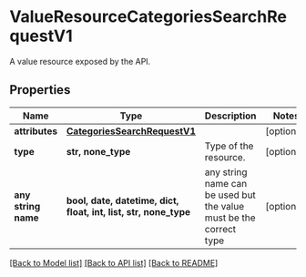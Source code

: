 # ValueResourceCategoriesSearchRequestV1

A value resource exposed by the API.

## Properties
Name | Type | Description | Notes
------------ | ------------- | ------------- | -------------
**attributes** | [**CategoriesSearchRequestV1**](CategoriesSearchRequestV1.md) |  | [optional] 
**type** | **str, none_type** | Type of the resource. | [optional] 
**any string name** | **bool, date, datetime, dict, float, int, list, str, none_type** | any string name can be used but the value must be the correct type | [optional]

[[Back to Model list]](../README.md#documentation-for-models) [[Back to API list]](../README.md#documentation-for-api-endpoints) [[Back to README]](../README.md)


